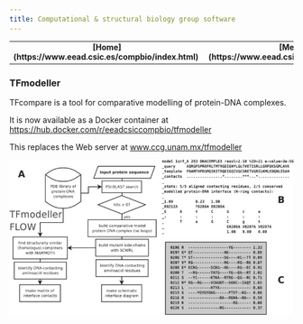 ```yaml
---
title: Computational & structural biology group software
---
```


<table align="center" width=100%>
  <tr>
    <td align="center"><b>[Home](https://www.eead.csic.es/compbio/index.html)</b>&nbsp;</td>
    <td align="center"><b>[Members](https://www.eead.csic.es/compbio/staff.html)</b>&nbsp;</td>
    <td align="center"><b>[Publications](https://www.eead.csic.es/compbio/publications.html)</b>&nbsp;</td>
    <td align="center"><b>[Software](https://www.eead.csic.es/compbio/software.html)</b>&nbsp;</td>
    <td align="center"><b>[Material educativo](https://www.eead.csic.es/compbio/matdidactico.html)</b>&nbsp;</td>
    <td align="center"><a href="http://bioinfoperl.blogspot.com"><b>Blog</b></a>&nbsp;</td>
    <td align="center"><a href="http://www.eead.csic.es"><img src="pics/logoEEAD.jpeg"></a></td>
  </tr>
</table>


### TFmodeller 

TFcompare is a tool for comparative modelling of protein-DNA complexes.

It is now available as a Docker container at https://hub.docker.com/r/eeadcsiccompbio/tfmodeller 

This replaces the Web server at www.ccg.unam.mx/tfmodeller

<img src="pics/flowchart.jpeg" alt="flowchart">
